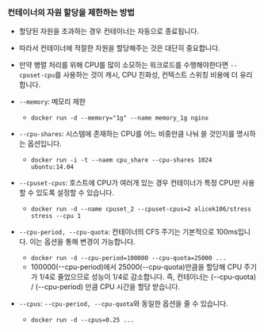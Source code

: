 ### 컨테이너의 자원 할당을 제한하는 방법
- 할당된 자원을 초과하는 경우 컨테이너는 자동으로 종료됩니다. 
- 따라서 컨테이너에 적절한 자원을 할당해주는 것은 대단히 중요합니다. 
- 만약 병렬 처리를 위해 CPU를 많이 소모하는 워크로드를 수행해야한다면 `--cpuset-cpu`를 사용하는 것이 캐시, CPU 친화성, 컨텍스트 스위칭 비용에 더 유리합니다.


- `--memory`: 메모리 제한
	- `docker run -d --memory="1g" --name memory_1g nginx`
- `--cpu-shares`: 시스템에 존재하는 CPU를 어느 비중만큼 나눠 쓸 것인지를 명시하는 옵션입니다.
	- `docker run -i -t --naem cpu_share --cpu-shares 1024 ubuntu:14.04`
- `--cpuset-cpus`: 호스트에 CPU가 여러개 있는 경우 컨테이너가 특정 CPU만 사용할 수 있도록 설정할 수 있습니다.
	- `docker run -d --name cpuset_2 --cpuset-cpus=2 alicek106/stress stress --cpu 1` 
- `--cpu-period, --cpu-quota`: 컨테이너의 CFS 주기는 기본적으로 100ms입니다. 이는 옵션을 통해 변경이 가능합니다.
	- `docker run -d --cpu-period=100000 --cpu-quota=25000 ...`
	- 100000(--cpu-period)에서 25000(--cpu-quota)만큼을 할당해 CPU 주기가 1/4로 줄었으므로 성능이 1/4로 감소합니다. 즉, 컨테이너는 (--cpu-quota) / (--cpu-period) 만큼 CPU 시간을 할당 받습니다. 
- `--cpus`: `--cpu-period, --cpu-quota`와 동일한 옵션을 줄 수 있습니다.
	- `docker run -d --cpus=0.25 ...`


